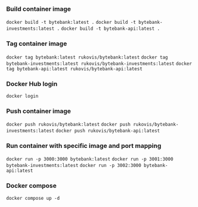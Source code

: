 ### Build container image

`docker build -t bytebank:latest .`
`docker build -t bytebank-investments:latest .`
`docker build -t bytebank-api:latest .`

### Tag container image

`docker tag bytebank:latest rukovis/bytebank:latest`
`docker tag bytebank-investments:latest rukovis/bytebank-investments:latest`
`docker tag bytebank-api:latest rukovis/bytebank-api:latest`

### Docker Hub login

`docker login`

### Push container image

`docker push rukovis/bytebank:latest`
`docker push rukovis/bytebank-investments:latest`
`docker push rukovis/bytebank-api:latest`

### Run container with specific image and port mapping

`docker run -p 3000:3000 bytebank:latest`
`docker run -p 3001:3000 bytebank-investments:latest`
`docker run -p 3002:3000 bytebank-api:latest`

### Docker compose

`docker compose up -d`